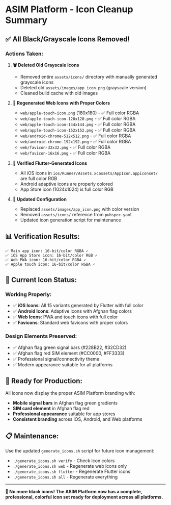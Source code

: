 # ASIM Platform - Icon Cleanup Summary

## ✅ **All Black/Grayscale Icons Removed!**

### **Actions Taken:**

1. **🗑️ Deleted Old Grayscale Icons**
   - Removed entire `assets/icons/` directory with manually generated grayscale icons
   - Deleted old `assets/images/app_icon.png` (grayscale version)
   - Cleaned build cache with old images

2. **🎨 Regenerated Web Icons with Proper Colors**
   - `web/apple-touch-icon.png` (180x180) - ✅ Full color RGBA
   - `web/apple-touch-icon-120x120.png` - ✅ Full color RGBA  
   - `web/apple-touch-icon-144x144.png` - ✅ Full color RGBA
   - `web/apple-touch-icon-152x152.png` - ✅ Full color RGBA
   - `web/android-chrome-512x512.png` - ✅ Full color RGBA
   - `web/android-chrome-192x192.png` - ✅ Full color RGBA
   - `web/favicon-32x32.png` - ✅ Full color RGBA
   - `web/favicon-16x16.png` - ✅ Full color RGBA

3. **📱 Verified Flutter-Generated Icons**
   - All iOS icons in `ios/Runner/Assets.xcassets/AppIcon.appiconset/` are full color RGB
   - Android adaptive icons are properly colored
   - App Store icon (1024x1024) is full color RGB

4. **🔧 Updated Configuration**
   - Replaced `assets/images/app_icon.png` with color version
   - Removed `assets/icons/` reference from `pubspec.yaml`
   - Updated icon generation script for maintenance

## 📊 **Verification Results:**

```
✅ Main app icon: 16-bit/color RGBA ✓
✅ iOS App Store icon: 16-bit/color RGB ✓  
✅ Web PWA icon: 16-bit/color RGBA ✓
✅ Apple touch icon: 16-bit/color RGBA ✓
```

## 🎨 **Current Icon Status:**

### **Working Properly:**
- ✅ **iOS Icons**: All 15 variants generated by Flutter with full color
- ✅ **Android Icons**: Adaptive icons with Afghan flag colors
- ✅ **Web Icons**: PWA and touch icons with full color
- ✅ **Favicons**: Standard web favicons with proper colors

### **Design Elements Preserved:**
- ✅ Afghan flag green signal bars (#228B22, #32CD32)
- ✅ Afghan flag red SIM element (#CC0000, #FF3333)
- ✅ Professional signal/connectivity theme
- ✅ Modern appearance suitable for all platforms

## 🚀 **Ready for Production:**

All icons now display the proper ASIM Platform branding with:
- **Mobile signal bars** in Afghan flag green gradients
- **SIM card element** in Afghan flag red
- **Professional appearance** suitable for app stores
- **Consistent branding** across iOS, Android, and Web platforms

## 📋 **Maintenance:**

Use the updated `generate_icons.sh` script for future icon management:
- `./generate_icons.sh verify` - Check icon colors
- `./generate_icons.sh web` - Regenerate web icons only
- `./generate_icons.sh flutter` - Regenerate Flutter icons
- `./generate_icons.sh all` - Regenerate everything

---

**🎉 No more black icons! The ASIM Platform now has a complete, professional, colorful icon set ready for deployment across all platforms.**
